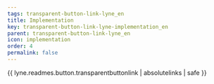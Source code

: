 ```yaml
---
tags: transparent-button-link-lyne_en
title: Implementation
key: transparent-button-link-lyne-implementation_en
parent: transparent-button-link-lyne_en
icon: implementation
order: 4
permalink: false  
---
```

{{ lyne.readmes.button.transparentbuttonlink | absolutelinks | safe }}



